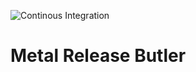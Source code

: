 ![Continous Integration](https://github.com/MetalDetectorRocks/metal-release-butler/workflows/Continous%20Integration/badge.svg?branch=master)

# Metal Release Butler
